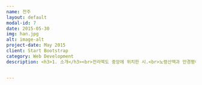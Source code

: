 ```yaml
---
name: 전주
layout: default
modal-id: 7
date: 2015-05-30
img: han.jpg
alt: image-alt
project-date: May 2015
client: Start Bootstrap
category: Web Development
description: <h3>1. 소개</h3><br>전라북도 중앙에 위치한 시.<br>노령산맥과 만경평야의 경계부에 위치하여, 시의 남쪽에는 북동∼남서방향으로 모악산(母岳山, 794m)·고덕산(高德山, 603m)·묵방산(520m) 등의 노령산맥에 속하는 산지가 완주군과 경계를 이룬다. 시내에는 기린봉(麒麟峰, 306m)·남고산(南固山, 273m)·완산칠봉(完山七峰, 163m)·다가산(多佳山)·홍산(洪山, 216m)·천잠산(天蠶山, 153m)·남고산(南固山, 273m)·건지산(乾止山) 등의 구릉지가 발달해 있다.<br>시가지는 시의 남동쪽에 있는 기린봉·남고산·완산칠봉·다가산 등의 구릉지에 둘러싸인 전주천의 충적평야에서 시작하여 전주천 유역을 따라 북서쪽으로 점차 발달하였다. <br>기반암은 편마상화감암이 넓게 분포하며 대부분 지역은 풍화·침식되어 낮은 지대를 이루지만 남쪽에서 모악산·고덕산 등의 산지를 이루기도 한다.<br>남동쪽의 기린봉 주변 산지는 전주통으로 불리는 변성퇴적암인데, 승암산(僧巖山)에서 고산쪽으로 이어지는 능선에는 규암이 노출되어 특이한 경관을 이룬다. 중앙의 홍산과 가련산 일대에는 석회암 등으로 이루어진 옥천층군의 변성퇴적암이 일부 분포하고 있다. 서부와 북부에는 중생대 쥐라기의 대보화강암이 넓게 분포하며, 이는 변성퇴적암의 분포지역보다 고도가 낮다.<br>만경강 본류는 북쪽에서, 소양천은 동쪽에서 각각 완주군과 경계를 이룬다. 시의 중앙에는 만경강의 지류인 전주천과 삼천천(三川川)이 남쪽에서 북쪽으로 관류하고 있다. 시가지의 중앙을 흐르는 전주천은 완주군 상관면과 임실군 관촌면의 경계인 슬치(瑟峙)에서 발원하여 북동쪽으로 흐른다.<br>그리고 완주군 구이면 백여리 새터에서 발원하여 북쪽으로 흐르는 삼천천과 서신동에서 합류하여 추천(楸川)을 이룬 다음 삼례읍에서 만경강과 합류한다. 전주천과 삼천천의 충적평야는 남쪽에서 북쪽으로 가면서 점차 넓어지다가 만경강 유역의 만경평야에 이어진다.<br>기후는 남부내륙형 기후구에 속한다. 연평균기온 13°C, 1월 평균기온 ·0.3°C, 8월 평균기온 27°C이며, 연강수량은 1,300㎜내외이다.<br><br><br><h3>2. 위치</h3><br><P align><img src="전주위치.png"></P><br>전라북도 중앙에 위치한 시.<br><br><h3>3. 여행지</h3><br><img src="경기전.png"><br><h4>" 경기전 "</h4><br>제암산은 골짜기마다 샘물과 개울이 많은 산이다. 특히 철쭉이 유명한 제암산은 5월이면 봉우리마다 붉은 철쭉꽃이 장관을 이룬다. <br>산 정상에 서면 무등산과 월출산, 다도해가 내려다 보인다. 제암산 기슭에 용추골이 있고, 이 용추골에서 2㎞쯤 오르면 골치 1.4㎞ 절터 1.9㎞ 일림산 2.6㎞ 이정표가 보이고 곧바로 계곡을 가로지르는 목교인 용추교를 건너면 보성강의 발원지인 용추폭포가 나온다.<br>용추폭포에는 수많은 전설이 있다. 옛날 용이 승천을 했다는 용소가 암반에 뚫려있고 용소 바로 옆에는 선녀들이 목욕을 했다는 10여 평 규모의 선녀탕과 옆에 비누통 자리가 있다. 또 용소 바로 위에는 용바위가 있어 아이를 갖지 못한 여인들이 그 바위 위에서 돌을 폭포수에 던지면 아이를 갖게 된다는 전설이 있다. '숲이 깊어 숲속에 들어가면 해를 볼 수 없는 산'이라 해서 붙여진 이름 일림산은 용추폭포 주변의 울창한 편백나무숲을 거닐며, 산림욕을 겸한 가족 나들이 장소로 알맞다.<br><br><br><br><P align><img src="전동성당.png"></P><br><h4>"전동성당 "</h4><br>전남 보성군 제암산 기슭에 위치한 웅치관광농원은 원래 사슴목장이었다. 132,232m(약 4만평)에 이르는 농장은 광주에서 직행버스로 1시간 30분 남짓한 보성읍에서 약 15분 거리다.<br>닭 우는 소리와 갖가지 야생화가 철따라 피는 파란 들녁, 제암산을 배경으로 그림처럼 펼쳐지는 잔잔한 호수가 천혜의 휴양지를 일궈내고 있다. <br>50여 두 꽃사슴을 기르는 사슴방목장을 비롯해 백조모양의 보트가 떠있는 인공호수, 옥외수영장 등이 어우러져 어린이들과 함께 가족나들이를 즐기기에 좋다.<br>1997년 전남도 최우수농원으로 추천되어 농어촌개발부문 대통령상을 수상하기도 했다. 청소년 캠프 및 수련회, MT, 기업체 연수 등 행사장소로 이용되고, 농원주변에는 보성 녹차밭, 율포해수욕장, 해수녹차탕 등이 있다.<br><br><br><br><img src="전주한옥마을.png"><br><h4>" 전주한옥마을 "</h4><br>전남 보성에 있는 대한다업 (주)보성다원을 관광농원으로 개방한 곳으로 1957년에 시작해 반세기를 내다보는 내력있는 차 관광농원이다. <br>대한다업에서는 1959년 해발 350m 보성 오선봉 주변에 대단위의 녹차밭을 조성하고 있으며 현재 연간 녹차 120톤 이상을 생산하고 있다. 대한다업(주)는 봉산리에 있는 보성다원 제1다원과 회천리에 있는 제2다원이 있으며, 제1다원은 국내 유일 차 관광농원으로 지정운영되고 있다.<br>연간 다녀가는 관광객수도 100만명이 넘고 있으며, 각종 CF촬영과, 영화촬영지로도 유명하며, 영화 "선물"의 촬영 장소였던 울창한 삼나무숲 오솔길로 걸어오르는 차밭은 991,740㎡(30여만 평) 규모의 대단위 차농원으로 장관을 이뤄놓고 있다. 2003년 7월에는 KBS드라마 '여름향기'가 촬영되기도 하였다.<br><br><br><br><img src="덕진공원.png"><br><h4>" 덕진공원 "</h4><br> 보성여관은 1935년 건립된 일본식 2층 건물로 일식 목조건축의 특징을 잘 간직하고 있는 보전가치가 큰 건축물이다. 대하소설 <태백산맥>과 동명의 영화에서 반란군 토벌대장 임만수와 대원들이 머무는 ‘남도여관’의 실제모델로 2004년 등록문화재 제132호로 등재되었다. <br>2008년 문화유산국민신탁은 보성여관을 매입하여 2011년 훼손된 보성여관의 복원공사를 마쳤다. 특히 ‘구 보성여관’은 드물게 남아있는 한옥과 일식이 혼합된 일본식여관으로 근대건축사적 가치와 생활사적 가치도 높은 건물이다. 아울러 ‘구 보성여관’은 건축물로써만이 아니라 보성군 벌교의 근현대 역사문화환경을 형성하는 중요한 거점으로써의 가치 또한 높다고 볼 수 있다.<br>태백산맥 소설의 배경이 되었던 그 시절에도 이 건물은 여관이었고, 그때의 실제 상호도 보성여관이었다. 소설에서는 임만수와 그 대원들이 한동안 숙소로 이용한다.<br>검은 판자벽에 함석지붕, 전형적인 일본식으로 지어진 2층 건물은 옛 모습 그대로이다. 일본인들은 강점기 동안 전국적으로 이런 건물들을 수없이 지었는데 그동안 무차별적으로 헐어버리고 시멘트 건물들을 짓게 되었다. 그동안 여관과 상가 등으로 사용되다가 2004년 근대건축사적, 생활사적 가치가 높이 평가돼 등록문화재로 등재되었다.<br><br><br><br><br><h3>4. 먹거리</h3><br><br><img src="떡갈비완자꼬치.png"><br>떡갈비완자꼬치<br><br><br><img src="모찌.png"><br>모찌<br><br><br><img src="전주 대포핫도그.png"><br>전주 대포핫도그<br><br><br><img src="전주다오랑만두.png"><br>전주 다오랑만두<br>


---
```


